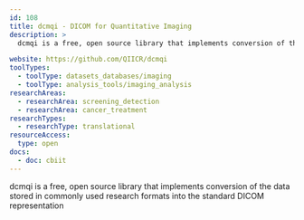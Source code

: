 ```yaml
---
id: 108
title: dcmqi - DICOM for Quantitative Imaging
description: >
  dcmqi is a free, open source library that implements conversion of the data stored in commonly used research formats into the standard DICOM representation.

website: https://github.com/QIICR/dcmqi
toolTypes:
  - toolType: datasets_databases/imaging
  - toolType: analysis_tools/imaging_analysis
researchAreas:
  - researchArea: screening_detection
  - researchArea: cancer_treatment
researchTypes:
  - researchType: translational
resourceAccess:
  type: open
docs:
  - doc: cbiit
---
```

dcmqi is a free, open source library that implements conversion of the data stored in commonly used research formats into the standard DICOM representation

